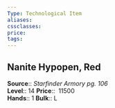 ```yaml
---
Type: Technological Item
aliases:
cssclasses:
price: 
tags:
---
```

## Nanite Hypopen, Red

**Source**:: _Starfinder Armory pg. 106_  
**Level**:: 14
**Price**::  11500  
**Hands**:: 1
**Bulk**:: L